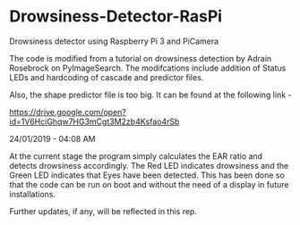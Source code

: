 # Drowsiness-Detector-RasPi
Drowsiness detector using Raspberry Pi 3 and PiCamera 

The code is modified from a tutorial on drowsiness detection by Adrain Rosebrock on PyImageSearch. The modifcations include addition of Status LEDs and hardcoding of cascade and predictor files.

Also, the shape predictor file is too big. It can be found at the following link -

https://drive.google.com/open?id=1V6HciGhqw7HG3mCgt3M2zb4Ksfao4rSb

24/01/2019 - 04:08 AM

At the current stage the program simply calculates the EAR ratio and detects drowsiness accordingly. The Red LED indicates drowsiness and the Green LED indicates that Eyes have been detected. This has been done so that the code can be run on boot and without the need of a display in future installations.

Further updates, if any, will be reflected in this rep.
